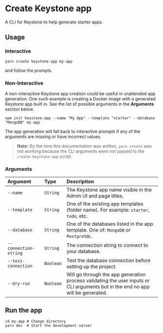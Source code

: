 <!--[meta]
section: api
subSection: utilities
title: Create Keystone app
[meta]-->

# Create Keystone app

A CLI for Keystone to help generate starter apps.

## Usage

### Interactive

```shell
yarn create keystone-app my-app
```

and follow the prompts.

### Non-Interactive

A non-interactive Keystone app creation could be useful in unattended app generation.
One such example is creating a Docker image with a generated Keystone app built in.
See the list of possible arguments in the **Arguments** section below.

```shell
npm init keystone-app --name "My App" --template "starter" --database "MongoDB" my-app
```

The app generation will fall back to interactive prompts if any of the arguments are
missing or have incorrect values.

> **Note:** By the time this documentation was written, `yarn create` was not working
> because the CLI arguments were not passed to the `create-keystone-app` script.

### Arguments

| Argument              | Type      | Description                                                                                                                     |
| :-------------------- | :-------- | :------------------------------------------------------------------------------------------------------------------------------ |
| `--name`              | `String`  | The Keystone app name visible in the Admin UI and page titles.                                                                  |
| `--template`          | `String`  | One of the existing app templates (folder name). For example: `starter`, `todo`, etc.                                           |
| `--database`          | `String`  | One of the databases listed in the app template. One of: `MongoDB` or `PostgreSQL`.                                             |
| `--connection-string` | `String`  | The connection string to connect to your database.                                                                              |
| `--test-connection`   | `Boolean` | Test the database connection before setting up the project.                                                                     |
| `--dry-run`           | `Boolean` | Will go through the app generation process validating the user inputs or CLI arguments but in the end no app will be generated. |

## Run the app

```shell allowCopy=false showLanguage=false
cd my-app # Change directory
yarn dev  # Start the development server
```
